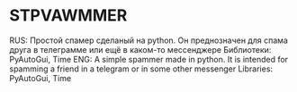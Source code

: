 # STPVAWMMER
RUS:
Простой спамер сделаный на python. Он преднозначен для спама друга в телеграмме или ещё в каком-то мессенджере
Библиотеки: PyAutoGui, Time
ENG:
A simple spammer made in python. It is intended for spamming a friend in a telegram or in some other messenger
Libraries: PyAutoGui, Time
